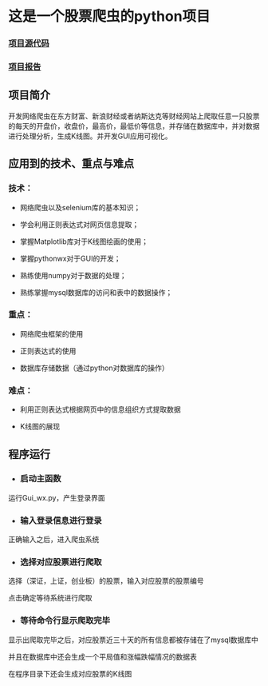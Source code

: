 # 这是一个股票爬虫的python项目

### [项目源代码](https://github.com/W-Java/Stock-crawler)

### [项目报告](https://github.com/W-Java/Stock-crawler/blob/main/report.docx)

## 项目简介

开发网络爬虫在东方财富、新浪财经或者纳斯达克等财经网站上爬取任意一只股票的每天的开盘价，收盘价，最高价，最低价等信息，并存储在数据库中，并对数据进行处理分析，生成K线图。并开发GUI应用可视化。


## 应用到的技术、重点与难点

### 技术：

* 网络爬虫以及selenium库的基本知识；

* 学会利用正则表达式对网页信息提取；

* 掌握Matplotlib库对于K线图绘画的使用；

* 掌握pythonwx对于GUI的开发；

* 熟练使用numpy对于数据的处理；

* 熟练掌握mysql数据库的访问和表中的数据操作；

### 重点：
* 网络爬虫框架的使用

* 正则表达式的使用

* 数据库存储数据（通过python对数据库的操作）

### 难点：

* 利用正则表达式根据网页中的信息组织方式提取数据

* K线图的展现

## 程序运行

* ### 启动主函数

运行Gui_wx.py，产生登录界面

* ### 输入登录信息进行登录

正确输入之后，进入爬虫系统

* ### 选择对应股票进行爬取

选择（深证，上证，创业板）的股票，输入对应股票的股票编号

点击确定等待系统进行爬取

* ### 等待命令行显示爬取完毕

显示出爬取完毕之后，对应股票近三十天的所有信息都被存储在了mysql数据库中

并且在数据库中还会生成一个平局值和涨幅跌幅情况的数据表

在程序目录下还会生成对应股票的K线图